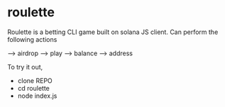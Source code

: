 # roulette
Roulette is a betting CLI game built on solana JS client.
Can perform the following actions

--> airdrop 
--> play 
--> balance 
--> address 

To try it out,

- clone REPO
- cd roulette
- node index.js
